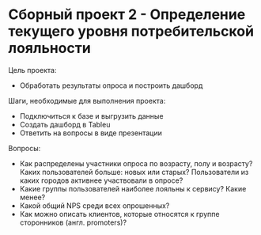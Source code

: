 # Сборный проект 2 - Определение текущего уровня потребительской лояльности

Цель проекта:

* Обработать результаты опроса и построить дашборд

Шаги, необходимые для выполнения проекта:

* Подключиться к базе и выгрузить данные
* Создать дашборд в Tableu
* Ответить на вопросы в виде презентации

Вопросы:

* Как распределены участники опроса по возрасту, полу и возрасту? Каких пользователей больше: новых или старых? Пользователи из каких городов активнее участвовали в опросе?
* Какие группы пользователей наиболее лояльны к сервису? Какие менее?
* Какой общий NPS среди всех опрошенных?
* Как можно описать клиентов, которые относятся к группе cторонников (англ. promoters)?
